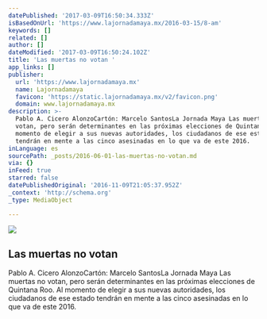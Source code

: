 ```yaml
---
datePublished: '2017-03-09T16:50:34.333Z'
isBasedOnUrl: 'https://www.lajornadamaya.mx/2016-03-15/8-am'
keywords: []
related: []
author: []
dateModified: '2017-03-09T16:50:24.102Z'
title: 'Las muertas no votan '
app_links: []
publisher:
  url: 'https://www.lajornadamaya.mx'
  name: Lajornadamaya
  favicon: 'https://static.lajornadamaya.mx/v2/favicon.png'
  domain: www.lajornadamaya.mx
description: >-
  Pablo A. Cicero AlonzoCartón: Marcelo SantosLa Jornada Maya Las muertas no
  votan, pero serán determinantes en las próximas elecciones de Quintana Roo. Al
  momento de elegir a sus nuevas autoridades, los ciudadanos de ese estado
  tendrán en mente a las cinco asesinadas en lo que va de este 2016.
inLanguage: es
sourcePath: _posts/2016-06-01-las-muertas-no-votan.md
via: {}
inFeed: true
starred: false
datePublishedOriginal: '2016-11-09T21:05:37.952Z'
_context: 'http://schema.org'
_type: MediaObject

---
```

<article style=""><img src="https://s3-us-west-2.amazonaws.com/the-grid-img/p/f96049c438bdf5cf1a4d400a8287242fe8a636cb.jpg" /><h1>Las muertas no votan </h1><p>Pablo A. Cicero AlonzoCartón: Marcelo SantosLa Jornada Maya Las muertas no votan, pero serán determinantes en las próximas elecciones de Quintana Roo. Al momento de elegir a sus nuevas autoridades, los ciudadanos de ese estado tendrán en mente a las cinco asesinadas en lo que va de este 2016.</p></article>